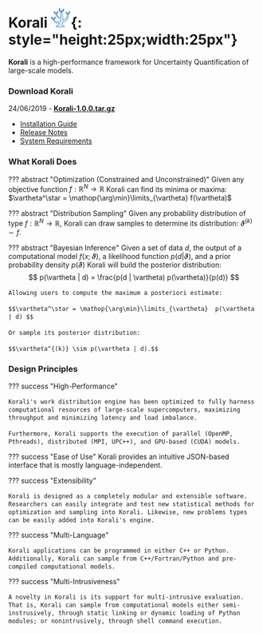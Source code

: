 # Korali  ![](images/templogo.png){: style="height:25px;width:25px"}

**Korali** is a high-performance framework for Uncertainty Quantification of large-scale models.

### **Download Korali**

24/06/2019 - [**Korali-1.0.0.tar.gz**](https://github.com/cselab/korali-releases/raw/master/korali-1.0.0.tar.gz)

 + [Installation Guide](releases/install.md)
 + [Release Notes](releases/notes.md)
 + [System Requirements](releases/requirements.md)

### **What Korali Does**

??? abstract "Optimization (Constrained and Unconstrained)"
	Given any objective function $f:\mathbb{R}^N\rightarrow\mathbb{R}$ Korali can find its minima or maxima: $\vartheta^\star = \mathop{\arg\min}\limits_{\vartheta}  f(\vartheta)$

??? abstract "Distribution Sampling"
	Given any probability distribution of type $f:\mathbb{R}^N\rightarrow\mathbb{R}$, Korali can draw samples to determine its distribution: $\vartheta^{(k)} \sim f.$

??? abstract "Bayesian Inference"
	Given a set of data $d$, the output of a computational model $f(x;\vartheta)$, a likelihood function $p(d|\vartheta)$, and a prior probability density $p(\vartheta)$ Korali will build the posterior distribution: $$ p(\vartheta | d)  =  \frac{p(d | \vartheta) p(\vartheta)}{p(d)} $$

	Allowing users to compute the maximum a posteriori estimate:

	$$\vartheta^\star = \mathop{\arg\min}\limits_{\vartheta}  p(\vartheta | d) $$

	Or sample its posterior distribution:

	$$\vartheta^{(k)} \sim p(\vartheta | d).$$

### **Design Principles**

??? success "High-Performance"

	Korali's work distribution engine has been optimized to fully harness computational resources of large-scale supercomputers, maximizing throughput and minimizing latency and load imbalance.
	
	Furthermore, Korali supports the execution of parallel (OpenMP, Pthreads), distributed (MPI, UPC++), and GPU-based (CUDA) models.
	
??? success "Ease of Use"
	Korali provides an intuitive JSON-based interface that is mostly language-independent.

??? success "Extensibility"

	Korali is designed as a completely modular and extensible software. Researchers can easily integrate and test new statistical methods for optimization and sampling into Korali. Likewise, new problems types can be easily added into Korali's engine.

??? success "Multi-Language"

	Korali applications can be programmed in either C++ or Python. Additionally, Korali can sample from C++/Fortran/Python and pre-compiled computational models.

??? success "Multi-Intrusiveness"

	A novelty in Korali is its support for multi-intrusive evaluation. That is, Korali can sample from computational models either semi-instrusively, through static linking or dynamic loading of Python modules; or nonintrusively, through shell command execution.